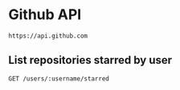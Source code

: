 # Github API

    https://api.github.com

## List repositories starred by user

    GET /users/:username/starred
